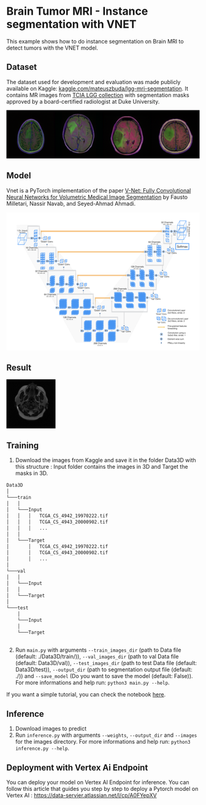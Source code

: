 # Brain Tumor MRI - Instance segmentation with VNET

This example shows how to do instance segmentation on Brain MRI to detect tumors with the VNET model.

## Dataset

The dataset used for development and evaluation was made publicly available on Kaggle: [kaggle.com/mateuszbuda/lgg-mri-segmentation](https://www.kaggle.com/mateuszbuda/lgg-mri-segmentation).
It contains MR images from [TCIA LGG collection](https://wiki.cancerimagingarchive.net/display/Public/TCGA-LGG) with segmentation masks approved by a board-certified radiologist at Duke University.

![dataset](./brain_mri_vnet/assets/brain-mri-lgg.png)

## Model

Vnet is a PyTorch implementation of the paper [V-Net: Fully Convolutional Neural Networks for Volumetric Medical Image Segmentation](https://arxiv.org/abs/1606.04797) by Fausto Milletari, Nassir Navab, and Seyed-Ahmad Ahmadi. 

![vnet](./brain_mri_vnet/assets/vnet.png)


## Result

![vnet_prediction](./brain_mri_vnet/assets/vnet_prediction.gif)

## Training

1. Download the images from Kaggle and save it in the folder Data3D with this structure :
Input folder contains the images in 3D and Target the masks in 3D.
```
Data3D
│   
└───train
│   │
│   └───Input
│   │   │   TCGA_CS_4942_19970222.tif
│   │   │   TCGA_CS_4943_20000902.tif
│   │   │   ...
│   │
│   └───Target
│       │   TCGA_CS_4942_19970222.tif
│       │   TCGA_CS_4943_20000902.tif
│       │   ...
│ 
└───val
│   │
│   └───Input
│   │           
│   └───Target
│    
└───test
    │
    └───Input
    │           
    └───Target
    
```
2. Run `main.py` with arguments `--train_images_dir` (path to Data file (default: ./Data3D/train/)), `--val_images_dir` (path to val Data file (default: Data3D/val)), `--test_images_dir` (path to test Data file (default: Data3D/test)), `--output_dir` (path to segmentation output file (default: ./)) and `--save_model` (Do you want to save the model (default: False)). For more informations and help run: `python3 main.py --help`.

If you want a simple tutorial, you can check the notebook [here](./brain_mri_vnet/mri-brain-segmentation-vnet.ipynb). 

## Inference

1. Download images to predict
2. Run `inference.py` with arguments `--weights`, `--output_dir` and `--images` for the images directory. For more informations and help run: `python3 inference.py --help`.


## Deployment with Vertex Ai Endpoint

You can deploy your model on Vertex AI Endpoint for inference. You can follow this article that guides you step by step to deploy a Pytorch model on Vertex AI : https://data-servier.atlassian.net/l/cp/A0FYepXV